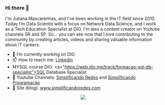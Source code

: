 ### Hi there 👋

I'm Juliana Mascarenhas, and I've been working in the IT field since 2010. Today I'm Data Scientis with a focus on Network Data Science, and I work as a Tech Education Specialist at DIO. I'm also a content creator on Youtube channels SR and SP. So... you can see now that I love contributing to the community by creating articles, videos and sharing valuable information about IT careers.

  - 🔭 I’m currently working on DIO
  - 📫 How to reach me: <a href="https://www.linkedin.com/in/juliana-mascarenhas-ds/">Linkedin</a>
  - MYSQL course DIO: <a="https://web.dio.me/track/formacao-sql-db-specialist">SQL Database Specialist</a>
  - 📢 Youtube Channels: <a href="https://www.youtube.com/c/SimplificandoRedes" target="">Simplificando Redes</a> and <a href="https://www.youtube.com/c/SimplificandoProgramacao" target="">Simplificando Programação</a>
  - 📢 Site (blog): www.simplificandoredes.com
<p align="center">
<a href="https://github.com/anuraghazra/github-readme-stats">
  <img align="center" src="https://github-readme-stats.vercel.app/api/top-langs/?username=julianazanelatto&show_icons=true&layout=compact&theme=dark" />
</a> 
</p>


<!--
[![Top Langs](https://github-readme-stats.vercel.app/api/top-langs/?username=julianazanelatto&show_icons=true&layout=compact&theme=dark)](https://github.com/anuraghazra/github-readme-stats)

![](https://komarev.com/ghpvc/?username=julianazanelatto)


![Anurag's GitHub stats](https://github-readme-stats.vercel.app/api?username=julianazanelatto&show_icons=true&theme=dark)

<a href="https://github.com/anuraghazra/github-readme-stats">
  <img align="center" src="https://github-readme-stats.vercel.app/api/pin/?username=anuraghazra&repo=github-readme-stats" />
</a>
<a href="https://github.com/anuraghazra/convoychat">
  <img align="center" src="https://github-readme-stats.vercel.app/api/pin/?username=anuraghazra&repo=convoychat" />
</a> 
-->
 
 
<!--
**julianazanelatto/julianazanelatto** is a ✨ _special_ ✨ repository because its `README.md` (this file) appears on your GitHub profile.

Here are some ideas to get you started:

- 🔭 I’m currently working on ...
- 🌱 I’m currently learning ...
- 👯 I’m looking to collaborate on ...
- 🤔 I’m looking for help with ...
- 💬 Ask me about ...
- 📫 How to reach me: ...
- 😄 Pronouns: ...
- ⚡ Fun fact: ...
-->
